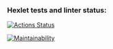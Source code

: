 ### Hexlet tests and linter status:
[![Actions Status](https://github.com/LAMMedina/fullstack-project-98/actions/workflows/hexlet-check.yml/badge.svg)](https://github.com/LAMMedina/fullstack-project-98/actions)

[![Maintainability](https://api.codeclimate.com/v1/badges/ba34a81c96c3113d96a5/maintainability)](https://codeclimate.com/github/LAMMedina/fullstack-project-98/maintainability)